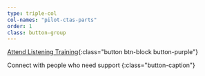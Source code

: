 ```yaml
---
type: triple-col
col-names: "pilot-ctas-parts"
order: 1
class: button-group
---
```


[Attend Listening Training](/listening-training/){:class="button btn-block button-purple"}

Connect with people who need support
{:class="button-caption"}